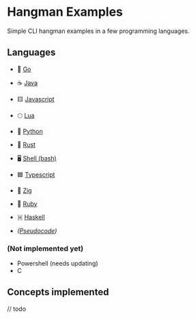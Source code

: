 # Hangman Examples

Simple CLI hangman examples in a few programming languages.

## Languages

- 🐹 [Go](./src/hangman.go)
- ☕ [Java](./src/hangman.java)
- 🟨 [Javascript](./src/hangman.js)
- 🌕 [Lua](./src/hangman.lua)
- 🐍 [Python](./src/hangman.py)
- 🦀 [Rust](./src/hangman.rs)
- 🖥️ [Shell (bash)](./src/hangman.sh)
- 🟦 [Typescript](./src/hangman.ts)
- 🦎 [Zig](./src/hangman.zig)
- 💎 [Ruby](./src/hangman.rb)
- 🇭 [Haskell](./src/hangman.hs)

- *([Pseudocode](./src/hangman.pseudo))*

### (Not implemented yet)

- Powershell (needs updating)
- C

## Concepts implemented

// todo

